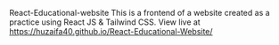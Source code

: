 React-Educational-website
This is a frontend of a website created as a practice using React JS & Tailwind CSS. View live at https://huzaifa40.github.io/React-Educational-Website/
